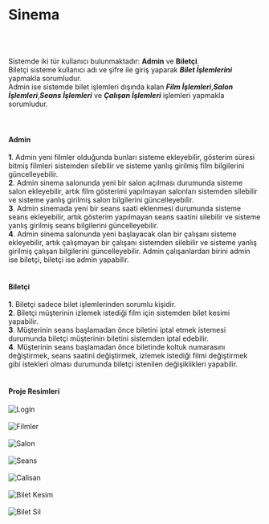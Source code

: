 # Sinema
<br/><br/>

Sistemde iki tür kullanıcı bulunmaktadır: **Admin** ve **Biletçi**.<br/>
Biletçi sisteme kullanıcı adı ve şifre ile giriş yaparak ***Bilet İşlemlerini*** yapmakla sorumludur.<br/>
Admin ise sistemde bilet işlemleri dışında kalan ***Film İşlemleri***,***Salon İşlemleri***,***Seans İşlemleri*** ve ***Çalışan İşlemleri*** işlemleri yapmakla sorumludur.<br/>
<br/><br/>

#### Admin <br/>
**1**. Admin yeni filmler olduğunda bunları sisteme ekleyebilir, gösterim süresi bitmiş filmleri sistemden silebilir ve sisteme yanlış girilmiş film bilgilerini güncelleyebilir.<br/>
**2**. Admin sinema salonunda yeni bir salon açılması durumunda sisteme salon ekleyebilir, artık film gösterimi yapılmayan salonları sistemden silebilir ve sisteme yanlış girilmiş salon bilgilerini güncelleyebilir.<br/>
**3**. Admin sinemada yeni bir seans saati eklenmesi durumunda sisteme seans ekleyebilir, artık gösterim yapılmayan seans saatini silebilir ve sisteme yanlış girilmiş seans bilgilerini güncelleyebilir.<br/>
**4**. Admin sinema salonunda yeni başlayacak olan bir çalışanı sisteme ekleyebilir, artık çalışmayan bir çalışanı sistemden silebilir ve sisteme yanlış girilmiş çalışan bilgilerini güncelleyebilir. Admin çalışanlardan birini admin ise biletçi, biletçi ise admin yapabilir.<br/>
<br/>

#### Biletçi <br/>
**1**. Biletçi sadece bilet işlemlerinden sorumlu kişidir.<br/>
**2**. Biletçi müşterinin izlemek istediği film için sistemden bilet kesimi yapabilir.<br/>
**3**. Müşterinin seans başlamadan önce biletini iptal etmek istemesi durumunda biletçi müşterinin biletini sistemden iptal edebilir.<br/>
**4**. Müşterinin seans başlamadan önce biletinde koltuk numarasını değiştirmek, seans saatini değiştirmek, izlemek istediği filmi değiştirmek gibi istekleri olması durumunda biletçi istenilen değişiklikleri yapabilir.<br/>
<br/>

#### Proje Resimleri <br/>

![Login](https://github.com/dmrhalil/Sinema/blob/master/Resimler/Login.png)
<br/><br/>
![Filmler](https://github.com/dmrhalil/Sinema/blob/master/Resimler/Filmler.png)
<br/><br/>
![Salon](https://github.com/dmrhalil/Sinema/blob/master/Resimler/Salon.png)
<br/><br/>
![Seans](https://github.com/dmrhalil/Sinema/blob/master/Resimler/Seans.png)
<br/><br/>
![Calisan](https://github.com/dmrhalil/Sinema/blob/master/Resimler/Calisan.png)
<br/><br/>
![Bilet Kesim](https://github.com/dmrhalil/Sinema/blob/master/Resimler/Bilet%20Kesim.png)
<br/><br/>
![Bilet Sil](https://github.com/dmrhalil/Sinema/blob/master/Resimler/Bilet%20Sil.png)

